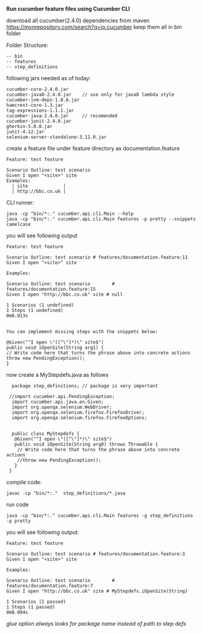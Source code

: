 **Run cucumber feature files using Cucumber CLI**

download all cucumber(2.4.0) dependencies from maven https://mvnrepository.com/search?q=io.cucumber
keep them all in bin folder

Folder Structure:

    -- bin
    -- features
    -- step_definitions


following jars needed as of today:

    cucumber-core-2.4.0.jar		
    cucumber-java8-2.4.0.jar	// use only for java8 lambda style
    cucumber-jvm-deps-1.0.6.jar	  
    hamcrest-core-1.3.jar		
    tag-expressions-1.1.1.jar  
    cucumber-java-2.4.0.jar		// recomended  
    cucumber-junit-2.4.0.jar	 
    gherkin-5.0.0.jar		
    junit-4.12.jar  
    selenium-server-standalone-3.11.0.jar
    
create a feature file under feature directory as documentation.feature 

    Feature: test feature

    Scenario Outline: test scenario
    Given I open "<site>" site
    Examples:
      | site             |
      | http://bbc.co.uk |

CLI runner:

    java -cp "bin/*:." cucumber.api.cli.Main --help  
    java -cp "bin/*:." cucumber.api.cli.Main features -p pretty --snippets camelcase

you will see following output

    Feature: test feature

    Scenario Outline: test scenario # features/documentation.feature:11
    Given I open "<site>" site

    Examples: 

    Scenario Outline: test scenario        # features/documentation.feature:15
    Given I open "http://bbc.co.uk" site # null

    1 Scenarios (1 undefined)
    1 Steps (1 undefined)
    0m0.013s


    You can implement missing steps with the snippets below:

    @Given("^I open \"([^\"]*)\" site$")
    public void iOpenSite(String arg1) {
    // Write code here that turns the phrase above into concrete actions
    throw new PendingException();
    }

now create a MyStepdefs.java as follows 
      
      package step_definitions; // package is very important

     //import cucumber.api.PendingException;
      import cucumber.api.java.en.Given;
      import org.openqa.selenium.WebDriver;
      import org.openqa.selenium.firefox.FirefoxDriver;
      import org.openqa.selenium.firefox.FirefoxOptions;


      public class MyStepdefs {
       @Given("^I open \"([^\"]*)\" site$")
       public void iOpenSite(String arg0) throws Throwable {
        // Write code here that turns the phrase above into concrete actions
        //throw new PendingException();
       }
     }

compile code:

    javac -cp "bin/*:."  step_definitions/*.java

run code 

    java -cp "bin/*:." cucumber.api.cli.Main features -g step_definitions -p pretty 

you will see following output:

    Feature: test feature

    Scenario Outline: test scenario # features/documentation.feature:3
    Given I open "<site>" site

    Examples: 

    Scenario Outline: test scenario        # features/documentation.feature:7
    Given I open "http://bbc.co.uk" site # MyStepdefs.iOpenSite(String)

    1 Scenarios (1 passed)
    1 Steps (1 passed)
    0m0.094s


_glue option always looks for package name instead of path to step defs_


      
